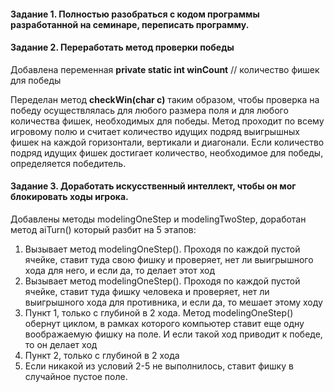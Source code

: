 #### Задание 1. Полностью разобраться с кодом программы разработанной на семинаре, переписать программу.


#### Задание 2. Переработать метод проверки победы


Добавлена переменная **private static int winCount** // количество фишек для победы

Переделан метод **checkWin(char c)** таким образом, чтобы проверка на победу осуществлялась для любого размера поля и для любого количества фишек, необходимых для победы. Метод проходит по всему игровому полю и считает количество идущих подряд выигрышных фишек на каждой горизонтали, вертикали и диагонали. Если количество подряд идущих фишек достигает количество, необходимое для победы, определяется победитель.

#### Задание 3. Доработать искусственный интеллект, чтобы он мог блокировать ходы игрока.

Добавлены методы modelingOneStep и modelingTwoStep, доработан метод aiTurn() который разбит на 5 этапов:
1. Вызывает метод modelingOneStep(). Проходя по каждой пустой ячейке, ставит туда свою фишку и проверяет, нет ли выигрышного хода для него, и если да, то делает этот ход
2. Вызывает метод modelingOneStep(). Проходя по каждой пустой ячейке, ставит туда фишку человека и проверяет, нет ли выигрышного хода для противника, и если да, то мешает этому ходу
3. Пункт 1, только с глубиной в 2 хода. Метод modelingOneStep() обернут циклом, в рамках которого компьютер ставит еще одну воображаемую фишку на поле. И если такой ход приводит к победе, то он делает ход
4. Пункт 2, только с глубиной в 2 хода
5. Если никакой из условий 2-5 не выполнилось, ставит фишку в случайное пустое поле.